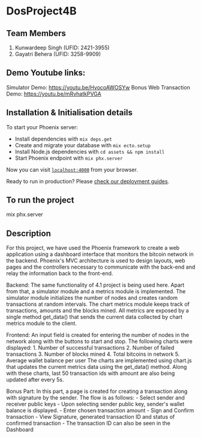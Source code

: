 # DosProject4B

## Team Members
1. Kunwardeep Singh (UFID: 2421-3955)
2. Gayatri Behera (UFID: 3258-9909)

## Demo Youtube links:
Simulator Demo: https://youtu.be/HvocoAWOSYw
Bonus Web Transaction Demo: https://youtu.be/mRvhatkPVGA

## Installation & Initialisation details
To start your Phoenix server:

  * Install dependencies with `mix deps.get`
  * Create and migrate your database with `mix ecto.setup`
  * Install Node.js dependencies with `cd assets && npm install`
  * Start Phoenix endpoint with `mix phx.server`

Now you can visit [`localhost:4000`](http://localhost:4000) from your browser.

Ready to run in production? Please [check our deployment guides](https://hexdocs.pm/phoenix/deployment.html).

## To run the project
mix phx.server

## Description
For this project, we have used the Phoenix framework to create a web application using a dashboard interface that monitors the bitcoin network in the backend. Phoenix's MVC architecture is used to design layouts, web pages and the controllers necessary to communicate with the back-end and relay the information back to the front-end. 

Backend:
The same functionality of 4.1 project is being used here. Apart from that, a simulator module and a metrics module is implemented. The simulator module initializes the number of nodes and creates random transactions at random intervals. The chart metrics module keeps track of transactions, amounts and the blocks mined. All metrics are exposed by a single method get_data() that sends the current data collected by chart metrics module to the client.

Frontend:
An input field is created for entering the number of nodes in the network along with the buttons to start and stop. The following charts were displayed:
	1. Number of successful transactions
	2. Number of failed transactions
	3. Number of blocks mined
	4. Total bitcoins in network
	5. Average wallet balance per user
The charts are implemented using chart.js that updates the current metrics data using the get_data() method. Along with these charts, last 50 transaction ids with amount are also being updated after every 5s. 

Bonus Part:
In this part, a page is created for creating a transaction along with signature by the sender.
The flow is as follows:
	- Select sender and receiver public keys
	- Upon selecting sender public key, sender's wallet balance is displayed.
	- Enter chosen transaction amount
	- Sign and Confirm transaction
	- View Signature, generated transaction ID and status of confirmed transaction
	- The transaction ID can also be seen in the Dashboard
